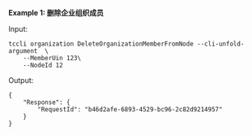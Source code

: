**Example 1: 删除企业组织成员**



Input: 

```
tccli organization DeleteOrganizationMemberFromNode --cli-unfold-argument  \
    --MemberUin 123\
    --NodeId 12
```

Output: 
```
{
    "Response": {
        "RequestId": "b46d2afe-6893-4529-bc96-2c82d9214957"
    }
}
```

